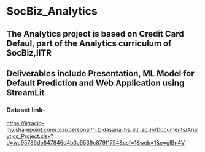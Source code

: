 # SocBiz_Analytics

## The Analytics project is based on Credit Card Defaul, part of the Analytics curriculum of SocBiz,IITR 

## Deliverables include Presentation, ML Model for Default Prediction and Web Application using StreamLit 

### Dataset link- 
https://iitracin-my.sharepoint.com/:x:/r/personal/h_bidasaria_hs_iitr_ac_in/Documents/Analytics_Project.xlsx?d=wa95786db847846d4b3a9539c879f1754&csf=1&web=1&e=glBn4V
